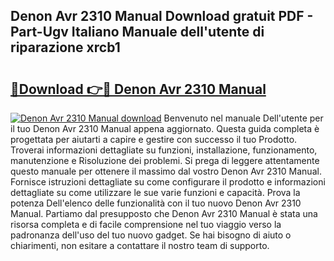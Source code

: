 ## Denon Avr 2310 Manual Download gratuit PDF - Part-Ugv Italiano Manuale dell'utente di riparazione xrcb1

# <h2><a href="http://dfcw9r.blite.top/?on=Denon+Avr+2310+Manual">🔗Download 👉🔴 Denon Avr 2310 Manual</a></h2>

[![Denon Avr 2310 Manual download](https://i.imgur.com/lujVjoI.png)](http://dfcw9r.blite.top/?on=Denon+Avr+2310+Manual)
Benvenuto nel manuale Dell'utente per il tuo Denon Avr 2310 Manual appena aggiornato. Questa guida completa è progettata per aiutarti a capire e gestire con successo il tuo Prodotto. Troverai informazioni dettagliate su funzioni, installazione, funzionamento, manutenzione e Risoluzione dei problemi. Si prega di leggere attentamente questo manuale per ottenere il massimo dal vostro Denon Avr 2310 Manual. Fornisce istruzioni dettagliate su come configurare il prodotto e informazioni dettagliate su come utilizzare le sue varie funzioni e capacità. Prova la potenza Dell'elenco delle funzionalità con il tuo nuovo Denon Avr 2310 Manual. Partiamo dal presupposto che Denon Avr 2310 Manual è stata una risorsa completa e di facile comprensione nel tuo viaggio verso la padronanza dell'uso del tuo nuovo gadget. Se hai bisogno di aiuto o chiarimenti, non esitare a contattare il nostro team di supporto.
